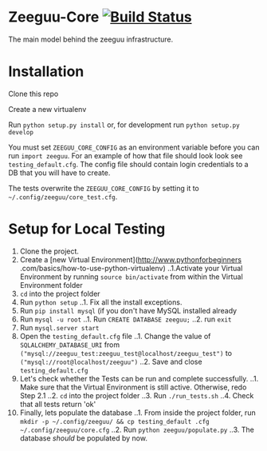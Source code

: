 # Zeeguu-Core [![Build Status](https://travis-ci.org/mircealungu/Zeeguu-Core.svg?branch=master)](https://travis-ci.org/mircealungu/Zeeguu-Core)

The main model behind the zeeguu infrastructure.


# Installation

Clone this repo

Create a new virtualenv

Run `python setup.py install` or, for development run `python setup.py develop`

You must set `ZEEGUU_CORE_CONFIG` as an environment variable
before you can run `import zeeguu`. For an example of how that
file should look look see `testing_default.cfg`. The config file
should contain login credentials to a DB that you will have to 
create.

The tests overwrite the `ZEEGUU_CORE_CONFIG` by setting it to 
`~/.config/zeeguu/core_test.cfg`.

# Setup for Local Testing
1. Clone the project.
2. Create a [new Virtual Environment](http://www.pythonforbeginners
.com/basics/how-to-use-python-virtualenv)
..1.Activate your Virtual Environment by running `source
bin/activate` from within the Virtual Environment folder
3. `cd` into the project folder
4. Run `python setup`
..1. Fix all the install exceptions.
5. Run `pip install mysql` (if you don't have MySQL installed already
6. Run `mysql -u root`
..1. Run `CREATE DATABASE zeeguu;`
..2. run `exit`
6. Run `mysql.server start`
7. Open the `testing_default.cfg` file
..1. Change the value of `SQLALCHEMY_DATABASE_URI` from `
("mysql://zeeguu_test:zeeguu_test@localhost/zeeguu_test")` to `
("mysql://root@localhost/zeeguu")`
..2. Save and close `testing_default.cfg`
8. Let's check whether the Tests can be run and complete successfully.
..1. Make sure that the Virtual Environment is still active. Otherwise, redo
Step 2.1
..2. `cd` into the project folder
..3. Run `./run_tests.sh`
..4. Check that all tests return 'ok'
9. Finally, lets populate the database
..1. From inside the project folder, run `mkdir -p ~/.config/zeeguu/ && cp
testing_default
.cfg ~/.config/zeeguu/core.cfg`
..2. Run `python zeeguu/populate.py`
..3. The database *should* be populated by now.


